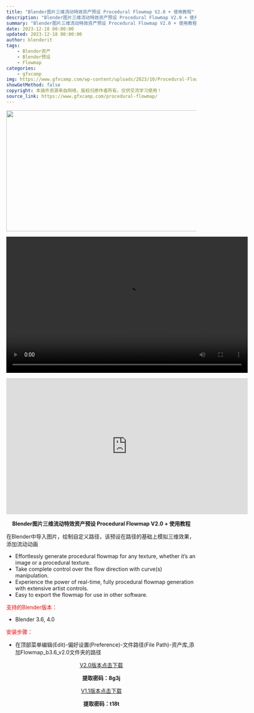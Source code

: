 ```yaml
---
title: "Blender图片三维流动特效资产预设 Procedural Flowmap V2.0 + 使用教程"
description: "Blender图片三维流动特效资产预设 Procedural Flowmap V2.0 + 使用教程 在Blender中导入图片，绘制自定义路径，该预设在路径的基础上模拟三维效果，添加流动动画 Eff..."
summary: "Blender图片三维流动特效资产预设 Procedural Flowmap V2.0 + 使用教程 在Blender中导入图片，绘制自定义路径，该预设在路径的基础上模拟三维效果，添加流动动画 Eff..."
date: 2023-12-18 00:00:00
updated: 2023-12-18 00:00:00
author: blenderit
tags: 
    - Blender资产
    - Blender预设
    - Flowmap
categories:
    - gfxcamp
img: https://www.gfxcamp.com/wp-content/uploads/2023/10/Procedural-Flowmap.jpg
showGetMethod: false
copyright: 本插件资源来自网络，版权归原作者所有，仅供交流学习使用！
source_link: https://www.gfxcamp.com/procedural-flowmap/
---
```

<div><p><img decoding="async" class="aligncenter size-full wp-image-115839" src="https://www.gfxcamp.com/wp-content/uploads/2023/10/Procedural-Flowmap.jpg" data-src="https://www.gfxcamp.com/wp-content/uploads/2023/10/Procedural-Flowmap.jpg" alt="" width="640" height="320" data-srcset="https://www.gfxcamp.com/wp-content/uploads/2023/10/Procedural-Flowmap.jpg 640w, https://www.gfxcamp.com/wp-content/uploads/2023/10/Procedural-Flowmap-150x75.jpg 150w" data-sizes="(max-width: 640px) 100vw, 640px"><br>
</p><center><div style="width: 640px;" class="wp-video"><!--[if lt IE 9]><script>document.createElement('video');</script><![endif]-->
<video class="wp-video-shortcode" id="video-115838-1" width="640" height="360" preload="true" controls="controls"><source type="video/mp4" src="http://cloud.video.taobao.com/play/u/null/p/1/e/6/t/1/432912772378.mp4?_=1"></source><a href="http://cloud.video.taobao.com/play/u/null/p/1/e/6/t/1/432912772378.mp4">http://cloud.video.taobao.com/play/u/null/p/1/e/6/t/1/432912772378.mp4</a></video></div></center><p style="text-align: center;"><strong><iframe loading="lazy" src="https://player.youku.com/embed/XNjEyMDMxNDQ3Ng==" width="640" height="360" frameborder="0" allowfullscreen="allowfullscreen" data-mce-fragment="1"></iframe></strong></p><p style="text-align: center;"><strong>Blender图片三维流动特效资产预设 Procedural Flowmap V2.0 + 使用教程</strong></p><p>在Blender中导入图片，绘制自定义路径，该预设在路径的基础上模拟三维效果，添加流动动画</p><ul>
<li>Effortlessly generate procedural flowmap for any texture, whether it’s an image or a procedural texture.</li>
<li>Take complete control over the flow direction with curve(s) manipulation.</li>
<li>Experience the power of real-time, fully procedural flowmap generation with extensive artist controls.</li>
<li>Easy to export the flowmap for use in other software.</li>
</ul><p style="text-align: left;"><span style="color: #ff0000;">支持的Blender版本：</span></p><ul>
<li style="text-align: left;">Blender 3.6, 4.0</li>
</ul><p style="text-align: left;"><span style="color: #ff0000;">安装步骤：</span></p><ul>
<li>在顶部菜单编辑(Edit)-偏好设置(Preference)-文件路径(File Path)-资产库,添加Flowmap_b3.6_v2.0文件夹的路径</li>
</ul><p style="text-align: center;"><a class="maxbutton-3 maxbutton maxbutton-baidu" target="_blank" rel="noopener" href="https://pan.baidu.com/s/1ZTeJSpn9RivQVEpy3GsM5w?pwd=8g3j"><span class="mb-text">V2.0版本点击下载</span></a></p><p style="text-align: center;"><strong>提取密码：8g3j</strong></p><p style="text-align: center;"><a class="maxbutton-3 maxbutton maxbutton-baidu" target="_blank" rel="noopener" href="https://pan.baidu.com/s/1iHmyyreP3lu61KT1xA2a1A?pwd=t18t"><span class="mb-text">V1.1版本点击下载</span></a></p><p style="text-align: center;"><strong>提取密码：t18t</strong></p></div>